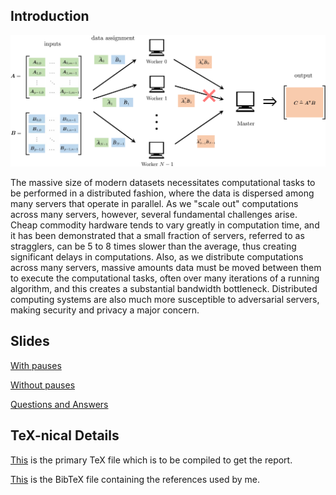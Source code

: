 Introduction
------------

![](coded-computing.svg)

The massive size of modern datasets necessitates computational tasks to be performed in a distributed fashion, where the data is dispersed among many servers that operate in parallel. As we "scale out" computations across many servers, however, several fundamental challenges arise. Cheap commodity hardware tends to vary greatly in computation time, and it has been demonstrated that a small fraction of servers, referred to as stragglers, can be 5 to 8 times slower than the average, thus creating significant delays in computations. Also, as we distribute computations across many servers, massive amounts data must be moved between them to execute the computational tasks, often over many iterations of a running algorithm, and this creates a substantial bandwidth bottleneck. Distributed computing systems are also much more susceptible to adversarial servers, making security and privacy a major concern.

## Slides

[With pauses](Coded%20Computing%20with%20pauses.pdf)

[Without pauses](Coded%20Computing%20without%20pauses.pdf)

[Questions and Answers](QnA.pdf)

TeX-nical Details
-----------------

[This](main.tex)
is the primary TeX file which is to be compiled to get the report.

[This](references.bib)
is the BibTeX file containing the references used by me.
